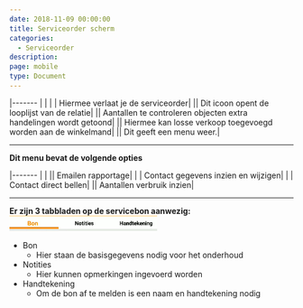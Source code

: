 ```yaml
---
date: 2018-11-09 00:00:00
title: Serviceorder scherm
categories:
  - Serviceorder
description:
page: mobile
type: Document
---
```

|-------                         |                                   |
|<i class="fas fa-arrow-left"></i>  |  Hiermee verlaat je de serviceorder|
|<i class="fas fa-building"></i>|  Dit icoon opent de looplijst van de relatie|
|<i class="fas fa-chart-bar"></i>|  Aantallen te controleren objecten extra handelingen wordt getoond|
|<i class="fas fa-shopping-basket"></i>|  Hiermee kan losse verkoop toegevoegd worden aan de winkelmand|
|<i class="fas fa-bars"></i>|  Dit geeft een menu weer.|

----
**<i class="fas fa-bars"></i> Dit menu bevat de volgende opties**

|-------                         |                                   |
|<i class="fas fa-envelope"></i>|  Emailen rapportage|
|<i class="fas fa-user"></i>  | Contact gegevens inzien en wijzigen|
|<i class="fas fa-phone"></i> | Contact direct bellen|
|<i class="fas fa-chart-bar"></i>|  Aantallen verbruik inzien|

----
**Er zijn 3 tabbladen op de servicebon aanwezig:**  
![](/images/2018-11-09-10-33-02.png)
- Bon
    - Hier staan de basisgegevens nodig voor het onderhoud
- Notities
    - Hier kunnen opmerkingen ingevoerd worden
- Handtekening
    - Om de bon af te melden is een naam en handtekening nodig
